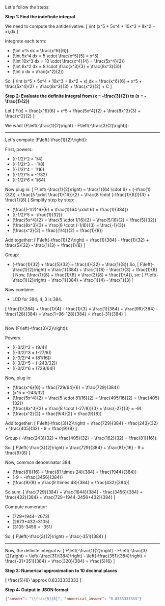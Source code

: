 Let's follow the steps:

**Step 1: Find the indefinite integral**

We need to compute the antiderivative:
\[
\int (x^5 + 5x^4 + 10x^3 + 8x^2 + x)\,dx
\]

Integrate each term:

- \(\int x^5 dx = \frac{x^6}{6}\)
- \(\int 5x^4 dx = 5 \cdot \frac{x^5}{5} = x^5\)
- \(\int 10x^3 dx = 10 \cdot \frac{x^4}{4} = \frac{5x^4}{2}\)
- \(\int 8x^2 dx = 8 \cdot \frac{x^3}{3} = \frac{8x^3}{3}\)
- \(\int x dx = \frac{x^2}{2}\)

So,
\[
\int (x^5 + 5x^4 + 10x^3 + 8x^2 + x)\,dx = \frac{x^6}{6} + x^5 + \frac{5x^4}{2} + \frac{8x^3}{3} + \frac{x^2}{2} + C
\]

**Step 2: Evaluate the definite integral from \(x = -\frac{3}{2}\) to \(x = -\frac{1}{2}\)**

Let 
\[
F(x) = \frac{x^6}{6} + x^5 + \frac{5x^4}{2} + \frac{8x^3}{3} + \frac{x^2}{2}
\]

We want \(F\left(-\frac{1}{2}\right) - F\left(-\frac{3}{2}\right)\):

---

Let's compute \(F\left(-\frac{1}{2}\right)\):

First, powers:
- \((-1/2)^2 = 1/4\)
- \((-1/2)^3 = -1/8\)
- \((-1/2)^4 = 1/16\)
- \((-1/2)^5 = -1/32\)
- \((-1/2)^6 = 1/64\)

Now plug in:
\[
F\left(-\frac{1}{2}\right) = \frac{1}{64 \cdot 6} + (-\frac{1}{32}) + \frac{5 \cdot \frac{1}{16}}{2} + \frac{8 \cdot (-\frac{1}{8})}{3} + \frac{1}{8}
\]
Simplify step by step:
- \(\frac{(-1/2)^6}{6} = \frac{1}{64 \cdot 6} = \frac{1}{384}\)
- \((-1/2)^5 = -\frac{1}{32}\)
- \(\frac{5x^4}{2} = \frac{5 \cdot 1/16}{2} = \frac{5/16}{2} = \frac{5}{32}\)
- \(\frac{8x^3}{3} = \frac{8 \cdot (-1/8)}{3} = \frac{-1}{3}\)
- \(\frac{x^2}{2} = \frac{(1/4)}{2} = \frac{1}{8}\)

Add together:
\[
F\left(-\frac{1}{2}\right) = \frac{1}{384} - \frac{1}{32} + \frac{5}{32} - \frac{1}{3} + \frac{1}{8}
\]

Group:
- \(-\frac{1}{32} + \frac{5}{32} = \frac{4}{32} = \frac{1}{8}\)
So,
\[
F\left(-\frac{1}{2}\right) = \frac{1}{384} + \frac{1}{8} - \frac{1}{3} + \frac{1}{8}
\]
Now, \(\frac{1}{8} + \frac{1}{8} = \frac{2}{8} = \frac{1}{4}\), so:
\[
F\left(-\frac{1}{2}\right) = \frac{1}{384} + \frac{1}{4} - \frac{1}{3}
\]

Now combine:
- LCD for 384, 4, 3 is 384.

\[
\frac{1}{384} + \frac{1}{4} - \frac{1}{3}
= \frac{1}{384} + \frac{96}{384} - \frac{128}{384}
= \frac{1+96-128}{384}
= \frac{-31}{384}
\]

---

Now \(F\left(-\frac{3}{2}\right)\):

Powers:
- \((-3/2)^2 = (9/4)\)
- \((-3/2)^3 = (-27/8)\)
- \((-3/2)^4 = (81/16)\)
- \((-3/2)^5 = (-243/32)\)
- \((-3/2)^6 = (729/64)\)

Now, plug in:

- \(\frac{x^6}{6} = \frac{729/64}{6} = \frac{729}{384}\)
- \(x^5 = -243/32\)
- \(\frac{5x^4}{2} = \frac{5 \cdot 81/16}{2} = \frac{405/16}{2} = \frac{405}{32}\)
- \(\frac{8x^3}{3} = \frac{8 \cdot (-27/8)}{3} = \frac{-27}{3} = -9\)
- \(\frac{x^2}{2} = \frac{9/4}{2} = \frac{9}{8}\)

Add together:
\[
F\left(-\frac{3}{2}\right) = \frac{729}{384} - \frac{243}{32} + \frac{405}{32} - 9 + \frac{9}{8}
\]

Group \( -\frac{243}{32} + \frac{405}{32} = \frac{162}{32} = \frac{81}{16}\):

So,
\[
F\left(-\frac{3}{2}\right) = \frac{729}{384} + \frac{81}{16} - 9 + \frac{9}{8}
\]

Now, common denominator 384:

- \(\frac{81}{16} = \frac{81 \times 24}{384} = \frac{1944}{384}\)
- \(-9 = -\frac{3456}{384}\)
- \(\frac{9}{8} = \frac{9 \times 48}{384} = \frac{432}{384}\)

So sum:
\[
\frac{729}{384} + \frac{1944}{384} - \frac{3456}{384} + \frac{432}{384}
= \frac{729+1944-3456+432}{384}
\]

Compute numerator:
- \(729+1944=2673\)
- \(2673+432=3105\)
- \(3105-3456 = -351\)

So,
\[
F\left(-\frac{3}{2}\right) = \frac{-351}{384}
\]

---

Now, the definite integral is:
\[
F\left(-\frac{1}{2}\right) - F\left(-\frac{3}{2}\right) = \left(-\frac{31}{384}\right) - \left(-\frac{351}{384}\right) = \frac{-31+351}{384} = \frac{320}{384} = \frac{5}{6}
\]

**Step 3: Numerical approximation to 10 decimal places**

\[
\frac{5}{6} \approx 0.8333333333
\]

**Step 4: Output in JSON format**

```json
{"answer": "\\frac{5}{6}", "numerical_answer": "0.8333333333"}
```